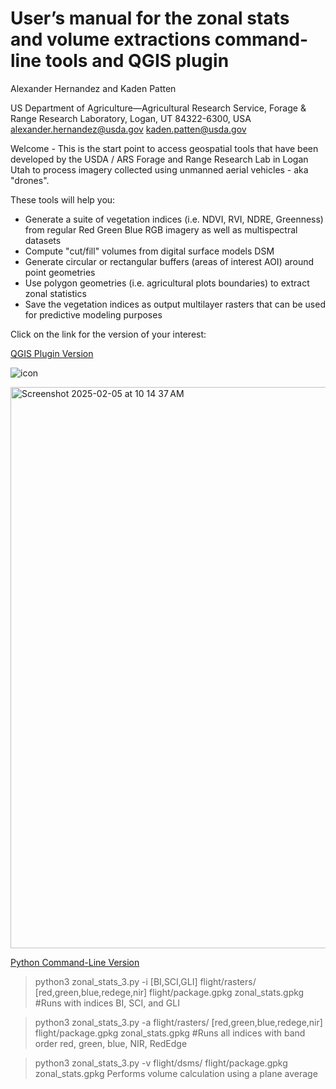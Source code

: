 # User’s manual for the zonal stats and volume extractions command-line tools and QGIS plugin



Alexander Hernandez and Kaden Patten

US Department of Agriculture—Agricultural Research Service, Forage & Range Research Laboratory, Logan, UT 84322-6300, USA
alexander.hernandez@usda.gov
kaden.patten@usda.gov

Welcome - This is the start point to access geospatial tools that have been developed by the USDA / ARS Forage and Range Research Lab in Logan Utah to process imagery collected using unmanned aerial vehicles - aka "drones".

These tools will help you:

* Generate a suite of vegetation indices (i.e. NDVI, RVI, NDRE, Greenness) from regular Red Green Blue RGB imagery as well as multispectral datasets
* Compute "cut/fill" volumes from digital surface models DSM
* Generate circular or rectangular buffers (areas of interest AOI) around point geometries
* Use polygon geometries (i.e. agricultural plots boundaries) to extract zonal statistics
* Save the vegetation indices as output multilayer rasters that can be used for predictive modeling purposes

 

Click on the link for the version of your interest:


[QGIS Plugin Version](https://github.com/alexanderhernandez-USDA/Zonal-Stats-QGIS/blob/main/README.md)

![icon](https://github.com/user-attachments/assets/4b2626b2-2a63-4172-9d18-ca21280921c1)


<img width="898" alt="Screenshot 2025-02-05 at 10 14 37 AM" src="https://github.com/user-attachments/assets/2c298067-7b53-470f-9268-eb98a873aed9" />





[Python Command-Line Version](https://github.com/alexanderhernandez-USDA/Zonal_Stats_3/blob/main/README.md)

> python3 zonal_stats_3.py -i [BI,SCI,GLI] flight/rasters/ [red,green,blue,redege,nir] flight/package.gpkg zonal_stats.gpkg
#Runs with indices BI, SCI, and GLI

> python3 zonal_stats_3.py -a flight/rasters/ [red,green,blue,redege,nir] flight/package.gpkg zonal_stats.gpkg
#Runs all indices with band order red, green, blue, NIR, RedEdge

> python3 zonal_stats_3.py -v flight/dsms/ flight/package.gpkg zonal_stats.gpkg
Performs volume calculation using a plane average
